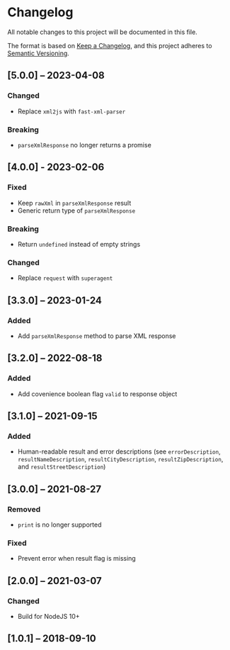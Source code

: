 # Changelog

All notable changes to this project will be documented in this file.

The format is based on [Keep a Changelog](https://keepachangelog.com/en/1.0.0/),
and this project adheres to [Semantic Versioning](https://semver.org/spec/v2.0.0.html).

## [5.0.0] – 2023-04-08

### Changed
- Replace `xml2js` with `fast-xml-parser`

### Breaking
- `parseXmlResponse` no longer returns a promise

## [4.0.0] - 2023-02-06

### Fixed
- Keep `rawXml` in `parseXmlResponse` result
- Generic return type of `parseXmlResponse`

### Breaking
- Return `undefined` instead of empty strings

### Changed
- Replace `request` with `superagent`

## [3.3.0] – 2023-01-24

### Added
- Add `parseXmlResponse` method to parse XML response

## [3.2.0] – 2022-08-18

### Added
* Add covenience boolean flag `valid` to response object

## [3.1.0] – 2021-09-15

### Added
* Human-readable result and error descriptions (see `errorDescription`, `resultNameDescription`, `resultCityDescription`, `resultZipDescription`, and `resultStreetDescription`)

## [3.0.0] – 2021-08-27

### Removed
* `print` is no longer supported

### Fixed
* Prevent error when result flag is missing

## [2.0.0] – 2021-03-07

### Changed
* Build for NodeJS 10+

## [1.0.1] – 2018-09-10
